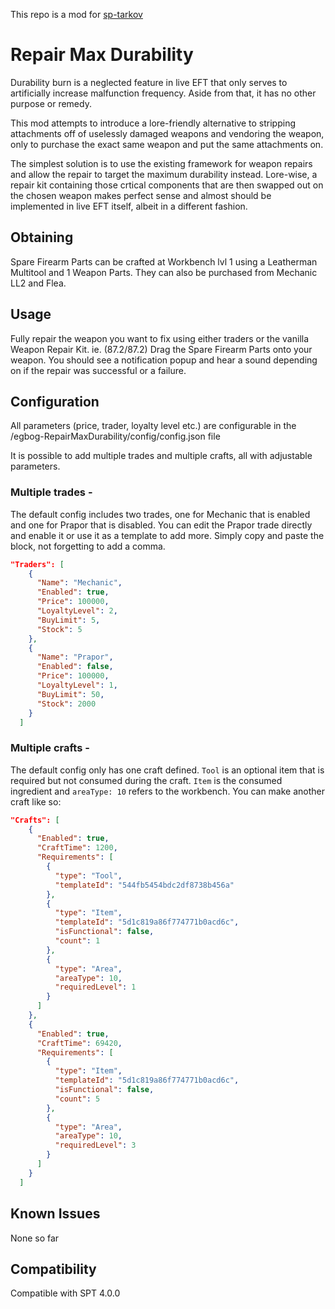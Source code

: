 This repo is a mod for [sp-tarkov](https://sp-tarkov.com/)

# Repair Max Durability

Durability burn is a neglected feature in live EFT that only serves to artificially increase malfunction frequency. Aside from that, it has no other purpose or remedy.

This mod attempts to introduce a lore-friendly alternative to stripping attachments off of uselessly damaged weapons and vendoring the weapon, only to purchase the exact same weapon and put the same attachments on.

The simplest solution is to use the existing framework for weapon repairs and allow the repair to target the maximum durability instead. Lore-wise, a repair kit containing those crtical components that are then swapped out on the chosen weapon makes perfect sense and almost should be implemented in live EFT itself, albeit in a different fashion.

## Obtaining
Spare Firearm Parts can be crafted at Workbench lvl 1 using a Leatherman Multitool and 1 Weapon Parts.
They can also be purchased from Mechanic LL2 and Flea.

## Usage
Fully repair the weapon you want to fix using either traders or the vanilla Weapon Repair Kit. ie. (87.2/87.2)
Drag the Spare Firearm Parts onto your weapon. You should see a notification popup and hear a sound depending on if the repair was successful or a failure.

## Configuration
All parameters (price, trader, loyalty level etc.) are configurable in the /egbog-RepairMaxDurability/config/config.json file

It is possible to add multiple trades and multiple crafts, all with adjustable parameters.

### Multiple trades -

The default config includes two trades, one for Mechanic that is enabled and one for Prapor that is disabled. You can edit the Prapor trade directly and enable it or use it as a template to add more. Simply copy and paste the block, not forgetting to add a comma.

```json
"Traders": [
    {
      "Name": "Mechanic",
      "Enabled": true,
      "Price": 100000,
      "LoyaltyLevel": 2,
      "BuyLimit": 5,
      "Stock": 5
    },
    {
      "Name": "Prapor",
      "Enabled": false,
      "Price": 100000,
      "LoyaltyLevel": 1,
      "BuyLimit": 50,
      "Stock": 2000
    }
  ]
```


### Multiple crafts -

The default config only has one craft defined. ``Tool`` is an optional item that is required but not consumed during the craft. ``Item`` is the consumed ingredient and ``areaType: 10`` refers to the workbench. You can make another craft like so:

```json
"Crafts": [
    {
      "Enabled": true,
      "CraftTime": 1200,
      "Requirements": [
        {
          "type": "Tool",
          "templateId": "544fb5454bdc2df8738b456a"
        },
        {
          "type": "Item",
          "templateId": "5d1c819a86f774771b0acd6c",
          "isFunctional": false,
          "count": 1
        },
        {
          "type": "Area",
          "areaType": 10,
          "requiredLevel": 1
        }
      ]
    },
    {
      "Enabled": true,
      "CraftTime": 69420,
      "Requirements": [
        {
          "type": "Item",
          "templateId": "5d1c819a86f774771b0acd6c",
          "isFunctional": false,
          "count": 5
        },
        {
          "type": "Area",
          "areaType": 10,
          "requiredLevel": 3
        }
      ]
    }
  ]
```

## Known Issues
None so far

## Compatibility 
Compatible with SPT 4.0.0
